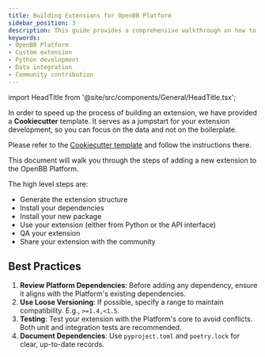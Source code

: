 ```yaml
---
title: Building Extensions for OpenBB Platform
sidebar_position: 3
description: This guide provides a comprehensive walkthrough on how to create custom extensions for the OpenBB Platform. It covers the process from generating the extension structure to sharing it with the community.
keywords:
- OpenBB Platform
- Custom extension
- Python development
- Data integration
- Community contribution
---
```


import HeadTitle from '@site/src/components/General/HeadTitle.tsx';

<HeadTitle title="Build OpenBB Extensions - Developer Guidelines - Development | OpenBB Platform Docs" />

In order to speed up the process of building an extension, we have provided a **Cookiecutter** template.  It serves as a jumpstart for your extension development, so you can focus on the data and not on the boilerplate.

Please refer to the [Cookiecutter template](https://github.com/OpenBB-finance/openbb-cookiecutter) and follow the instructions there.

This document will walk you through the steps of adding a new extension to the OpenBB Platform.

The high level steps are:

- Generate the extension structure
- Install your dependencies
- Install your new package
- Use your extension (either from Python or the API interface)
- QA your extension
- Share your extension with the community

## Best Practices

1. **Review Platform Dependencies**: Before adding any dependency, ensure it aligns with the Platform's existing dependencies.
2. **Use Loose Versioning**: If possible, specify a range to maintain compatibility. E.g., `>=1.4,<1.5`.
3. **Testing**: Test your extension with the Platform's core to avoid conflicts. Both unit and integration tests are recommended.
4. **Document Dependencies**: Use `pyproject.toml` and `poetry.lock` for clear, up-to-date records.
